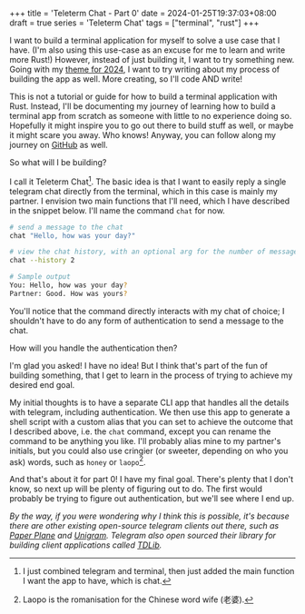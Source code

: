 +++
title = 'Teleterm Chat - Part 0'
date = 2024-01-25T19:37:03+08:00
draft = true
series = 'Teleterm Chat'
tags = ["terminal", "rust"]
+++

I want to build a terminal application for myself to solve a use case that I have. (I'm also using this use-case as an excuse for me to learn and write more Rust!) However, instead of just building it, I want to try something new. Going with my [theme for 2024](/posts/theme-for/2024), I want to try writing about my process of building the app as well. More creating, so I'll code AND write!

This is not a tutorial or guide for how to build a terminal application with Rust. Instead, I'll be documenting my journey of learning how to build a terminal app from scratch as someone with little to no experience doing so. Hopefully it might inspire you to go out there to build stuff as well, or maybe it might scare you away. Who knows! Anyway, you can follow along my journey on [GitHub](https://github.com/darricheng/teleterm-chat) as well.

So what will I be building?

I call it Teleterm Chat[^1]. The basic idea is that I want to easily reply a single telegram chat directly from the terminal, which in this case is mainly my partner. I envision two main functions that I'll need, which I have described in the snippet below. I'll name the command `chat` for now.

[^1]: I just combined telegram and terminal, then just added the main function I want the app to have, which is chat.

```sh
# send a message to the chat
chat "Hello, how was your day?"

# view the chat history, with an optional arg for the number of messages
chat --history 2

# Sample output
You: Hello, how was your day?
Partner: Good. How was yours?
```

You'll notice that the command directly interacts with my chat of choice; I shouldn't have to do any form of authentication to send a message to the chat.

How will you handle the authentication then?

I'm glad you asked! I have no idea! But I think that's part of the fun of building something, that I get to learn in the process of trying to achieve my desired end goal.

My initial thoughts is to have a separate CLI app that handles all the details with telegram, including authentication. We then use this app to generate a shell script with a custom alias that you can set to achieve the outcome that I described above, i.e. the `chat` command, except you can rename the command to be anything you like. I'll probably alias mine to my partner's initials, but you could also use cringier (or sweeter, depending on who you ask) words, such as `honey` or `laopo`[^2].

[^2]: Laopo is the romanisation for the Chinese word wife (老婆).

And that's about it for part 0! I have my final goal. There's plenty that I don't know, so next up will be plenty of figuring out to do. The first would probably be trying to figure out authentication, but we'll see where I end up.

_By the way, if you were wondering why I think this is possible, it's because there are other existing open-source telegram clients out there, such as [Paper Plane](https://github.com/paper-plane-developers/paper-plane) and [Unigram](https://github.com/UnigramDev/Unigram). Telegram also open sourced their library for building client applications called [TDLib](https://core.telegram.org/tdlib/docs/)._
